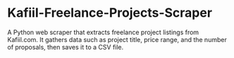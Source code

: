 # Kafiil-Freelance-Projects-Scraper
A Python web scraper that extracts freelance project listings from Kafiil.com. It gathers data such as project title, price range, and the number of proposals, then saves it to a CSV file.

